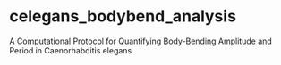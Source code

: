 # celegans_bodybend_analysis
A Computational Protocol for Quantifying Body-Bending Amplitude and Period in Caenorhabditis elegans

